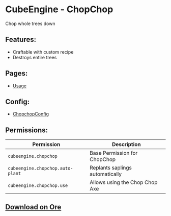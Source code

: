 # CubeEngine - ChopChop
Chop whole trees down

## Features:
 - Craftable with custom recipe
 - Destroys entire trees

## Pages:
 - [Usage](cubeengine-chopchop-usage.md)

## Config:
 - [ChopchopConfig](cubeengine-chopchop-config-chopchopconfig.md)

## Permissions:

| Permission | Description |
| --- | --- |
| `cubeengine.chopchop` | Base Permission for ChopChop |
| `cubeengine.chopchop.auto-plant` | Replants saplings automatically |
| `cubeengine.chopchop.use` | Allows using the Chop Chop Axe |

## [Download on Ore](https://ore.spongepowered.org/CubeEngine/CubeEngine---ChopChop)

